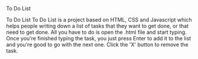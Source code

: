 To Do List

To Do List To Do List is a project based on HTML, CSS and Javascript which helps people writing down a list of tasks that they want to get done, or that need to get done. All you have to do is open the .html file and start typing. Once you're finished typing the task, you just press Enter to add it to the list and you're good to go with the next one. Click the 'X' button to remove the task.
